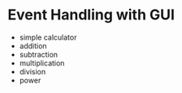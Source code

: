 # Event Handling with GUI
* simple calculator
* addition
* subtraction
* multiplication
* division
* power
